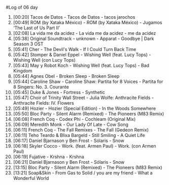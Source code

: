 #Log of 06 day

1. [00:20] Tacos de Datos - Tacos de Datos - tacos jarochos
1. [00:49] ROM (by Xataka México) - ROM (by Xataka México) - Jugamos ‘The Last of Us Part II’
1. [02:08] La vida me da acidez - La vida me da acidez - me da acidez
1. [05:38] Original Soundtrack - unknown - Apparat - Goodbye | Dark Season 3 OST
1. [05:41] Cher - The Devil's Walk - If I Could Turn Back Time
1. [05:42] Stomper & Daniel Eppel - Wishing Well (feat. Lucy Tops) - Wishing Well (con Lucy Tops)
1. [05:43] May y Robot Koch - Wishing Well (feat. Lucy Tops) - Bad Kingdom
1. [05:44] Agnes Obel - Broken Sleep - Broken Sleep
1. [05:44] Caroline Shaw - Caroline Shaw: Partita for 8 Voices - Partita for 8 Singers: No. 3. Courante
1. [05:45] Duke & Jones - Fortress - Synthetic
1. [05:47] Choir of Trinity Wall Street - Julia Wolfe: Anthracite Fields - Anthracite Fields: IV. Flowers
1. [05:49] Hozier - Hozier (Special Edition) - In the Woods Somewhere
1. [05:50] Bloc Party - Silent Alarm (Remixed) - The Pioneers (M83 Remix)
1. [06:08] French Coq - Codex Phi - Cochleam (Original Mix)
1. [06:09] Meredith Monk - Our Lady Of Late - Cow Song
1. [06:11] French Coq - The Fall Remixes - The Fall (Gedeon Remix)
1. [06:11] Teho Teardo & Blixa Bargeld - Still Smiling - A Quiet Life
1. [06:17] Daníel Bjarnason y Ben Frost - Sólaris - Snow
1. [06:18] Skyler Cocco - Work. (feat. Armen Paul) - Work. (con Armen Paul)
1. [06:19] Fujative - Krshna - Krshna
1. [06:21] Daníel Bjarnason y Ben Frost - Sólaris - Snow
1. [13:15] Bloc Party - Silent Alarm (Remixed) - The Pioneers (M83 Remix)
1. [13:21] Soap&Skin - From Gas to Solid / you are my friend - What a Wonderful World
